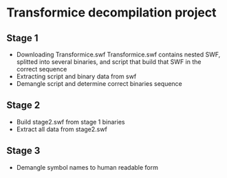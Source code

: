 # Transformice decompilation project

## Stage 1
* Downloading Transformice.swf 
  Transformice.swf contains nested SWF, splitted into several binaries, 
  and script that build that SWF in the correct sequence
* Extracting script and binary data from swf
* Demangle script and determine correct binaries sequence

## Stage 2
* Build stage2.swf from stage 1 binaries
* Extract all data from stage2.swf

## Stage 3
* Demangle symbol names to human readable form
